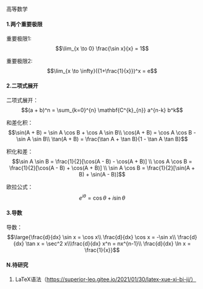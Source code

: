 高等数学

#### 1.两个重要极限

重要极限1:	$$\lim_{x \to 0} \frac{\sin x}{x} = 1$$

重要极限2:	$$\lim_{x \to \infty}({1+\frac{1}{x}})^x = e$$



#### 2.二项式展开

二项式展开：$$(a + b)^n = \sum_{k=0}^{n} \mathbf{C^{k}_{n}} a^{n-k} b^k$$



和差化积：$$\sin(A + B) = \sin A \cos B + \cos A \sin B\\
\cos(A + B) = \cos A \cos B - \sin A \sin B\\
\tan(A + B) = \frac{\tan A + \tan B}{1 - \tan A \tan B}$$



积化和差：$$\sin A \sin B = \frac{1}{2}[\cos(A - B) - \cos(A + B)] \\
\cos A \cos B = \frac{1}{2}[\cos(A - B) + \cos(A + B)] \\
\sin A \cos B = \frac{1}{2}[\sin(A + B) + \sin(A - B)]$$



欧拉公式：$$e^{i\theta} = \cos \theta + i \sin \theta$$

#### 3.导数

导数：$$\large{\frac{d}{dx} \sin x = \cos x\\
\frac{d}{dx} \cos x = -\sin x\\
\frac{d}{dx} \tan x = \sec^2 x\\\frac{d}{dx} x^n = nx^{n-1}\\
\frac{d}{dx} \ln x = \frac{1}{x}}$$




#### N.待研究

1. LaTeX语法（https://superior-leo.gitee.io/2021/01/30/latex-xue-xi-bi-ji/）

